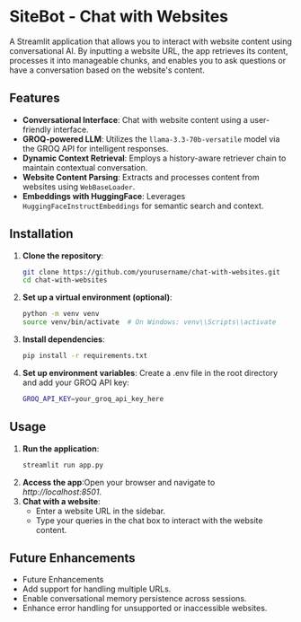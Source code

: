 # SiteBot - Chat with Websites

A Streamlit application that allows you to interact with website content using conversational AI. By inputting a website URL, the app retrieves its content, processes it into manageable chunks, and enables you to ask questions or have a conversation based on the website's content.

## Features

- **Conversational Interface**: Chat with website content using a user-friendly interface.
- **GROQ-powered LLM**: Utilizes the `llama-3.3-70b-versatile` model via the GROQ API for intelligent responses.
- **Dynamic Context Retrieval**: Employs a history-aware retriever chain to maintain contextual conversation.
- **Website Content Parsing**: Extracts and processes content from websites using `WebBaseLoader`.
- **Embeddings with HuggingFace**: Leverages `HuggingFaceInstructEmbeddings` for semantic search and context.

## Installation
1. **Clone the repository**:
   ```bash
   git clone https://github.com/yourusername/chat-with-websites.git
   cd chat-with-websites
2. **Set up a virtual environment (optional)**:
   ```bash
   python -m venv venv
   source venv/bin/activate  # On Windows: venv\\Scripts\\activate
3. **Install dependencies**:
   ```bash
   pip install -r requirements.txt
4. **Set up environment variables**: Create a .env file in the root directory and add your GROQ API key:
   ```bash
   GROQ_API_KEY=your_groq_api_key_here
   
## Usage
1. **Run the application**:
   ```bash
   streamlit run app.py
2.  **Access the app**:Open your browser and navigate to *http://localhost:8501*.
3. **Chat with a website**:
   - Enter a website URL in the sidebar.
   - Type your queries in the chat box to interact with the website content.
  
## Future Enhancements
   - Future Enhancements
   - Add support for handling multiple URLs.
   - Enable conversational memory persistence across sessions.
   - Enhance error handling for unsupported or inaccessible websites.
